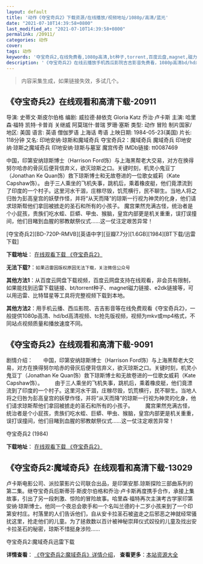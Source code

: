 ```yaml
---
layout: default
title: '动作《夺宝奇兵2》下载资源/在线播放/视频地址/1080p/高清/蓝光'
date: "2021-07-10T14:39:58+0800"
last_modified_at: "2021-07-10T14:39:58+0800"
permalink: /20911/
categories: 动作
cover:
tags: 动作
keywords: '夺宝奇兵2,在线免费看,1080p高清,bt种子,torrent,百度云盘,magnet,磁力链,迅雷下载资源'
description: '《夺宝奇兵2》在线云播放手机西瓜影院吉吉影音免费看，1080p高清bd/hd未删减完整版和tc抢先枪版，mkv/mp4格式，附带bt/torrent种子、magnet/磁力链、百度云盘、网盘资源迅雷下载链接'
---
```


>内容采集生成，如果链接失效，多试几个。


## 《夺宝奇兵2》在线观看和高清下载-20911

导演: 史蒂文·斯皮尔伯格 编剧: 威拉德·赫依克 Gloria Katz 乔治·卢卡斯 主演: 哈里森·福特 凯特·卡普肖 关继威 阿莫瑞什·普瑞 罗珊·塞斯 类型: 动作 冒险 制片国家/地区: 美国 语言: 英语 僧伽罗语 上海话 粤语 上映日期: 1984-05-23(美国) 片长: 118分钟 又名: 印地安纳·琼斯和魔域奇兵 夺宝奇兵2：魔域奇兵 魔域奇兵 印地安纳·琼斯之魔域奇兵 印地安纳·琼斯与墓室 魔宫传奇 IMDb链接: tt0087469

中国，印第安纳琼斯博士（Harrison Ford饰）与上海黑帮老大交易，对方在换得努尔哈赤的骨灰后便背信弃义，欲灭琼斯之口。关键时刻，机灵小鬼豆丁（Jonathan Ke Quan饰）救下琼斯博士和无故卷进的一位歌女威莉（Kate Capshaw饰）。 由于三人乘坐的飞机失事，跳机后，乘着橡皮艇，他们竟漂流到了印度的一个村子。这里河水干涸，庄稼尽毁，饥荒横行，民不聊生。当地人将之归咎为彭高皇宫的妖孽作怪，并将“从天而降”的琼斯一行视为神灵的化身，他们请求琼斯帮他们拿回被掳走的圣石和所有的小孩子。 魔宫果然充满古怪，统治者是个小屁孩，贵族们吃水蛭、巨蟒、甲虫、猴脑，皇宫内部更是机关重重，误打误撞间，他们目睹到血腥的邪教献祭仪式……这一仗注定艰苦异常！


[夺宝奇兵2][BD-720P-RMVB][英语中字][豆瓣7.7分][1.6GB][1984][BT下载/迅雷下载]

**下载地址**： [在线观看下载 《夺宝奇兵2》](https://www.btdx8.com/torrent/indiana_jones_and_the_temple_of_doom_1984.html) 


**无法下载?**：`如果迅雷因版权原因无法下载，关注微信公众号 `

**其他方法1**：从百度云网盘下载视频，百度云网盘支持在线观看，非会员有限制，如果能找到迅雷下载链接、bt/torrent种子、magnet磁力链接、e2dk链接等，可以用迅雷、比特彗星等工具将完整视频下载到本地。

**其他方法2**：用手机云播、西瓜影院、吉吉影音等在线免费观看《夺宝奇兵2》，一般提供1080p高清、hd/bd高清视频、tc抢先版视频，视频为mkv或mp4格式，不同站点视频质量和播放速度不同。


## 《夺宝奇兵2》在线观看和高清下载-9091

剧情介绍：　　中国，印第安纳琼斯博士（Harrison Ford饰）与上海黑帮老大交易，对方在换得努尔哈赤的骨灰后便背信弃义，欲灭琼斯之口。关键时刻，机灵小鬼豆丁（Jonathan Ke Quan饰）救下琼斯博士和无故卷进的一位歌女威莉（Kate Capshaw饰）。 　　由于三人乘坐的飞机失事，跳机后，乘着橡皮艇，他们竟漂流到了印度的一个村子。这里河水干涸，庄稼尽毁，饥荒横行，民不聊生。当地人将之归咎为彭高皇宫的妖孽作怪，并将“从天而降”的琼斯一行视为神灵的化身，他们请求琼斯帮他们拿回被掳走的圣石和所有的小孩子。 　　魔宫果然充满古怪，统治者是个小屁孩，贵族们吃水蛭、巨蟒、甲虫、猴脑，皇宫内部更是机关重重，误打误撞间，他们目睹到血腥的邪教献祭仪式……这一仗注定艰苦异常！


夺宝奇兵2 (1984)

**下载地址**： [在线观看下载 《夺宝奇兵2》](https://www.btbtdy.me/btdy/dy9969.html) 


## 《夺宝奇兵2:魔域奇兵》在线观看和高清下载-13029

卢卡斯电影公司、派拉蒙影片公司联合出品，是印第安那.琼斯探险三部曲系列的第二集。继夺宝奇兵后斯蒂芬·斯皮尔伯格和乔治·卢卡斯再度携手合作，承接上集故事，引出了另一段刺激、惊险的冒险故事。哈里森·福特再次主演考古学家印第安纳·琼斯博士。他同一个夜总会歌手和一个名叫兰德的十二岁小孩来到了一个印第安村庄。村落里的人们告诉他们，自从安卡拉圣石被盗走之后邪恶之神就经常骚扰这里，抢走他们的儿童。为了拯救数以百计被神秘崇拜仪式奴役的儿童及找出安卡拉圣石的秘密，琼斯不惜挺身涉险……


夺宝奇兵2:魔域奇兵迅雷下载

**详情查看**： [《夺宝奇兵2:魔域奇兵》详情介绍](/movie/13029/)， **查看更多**：[本站资源大全](/movie/t/all/)

